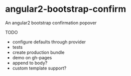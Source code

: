 # angular2-bootstrap-confirm
An angular2 bootstrap confirmation popover

TODO
* configure defaults through provider
* tests
* create production bundle
* demo on gh-pages
* append to body?
* custom template support?